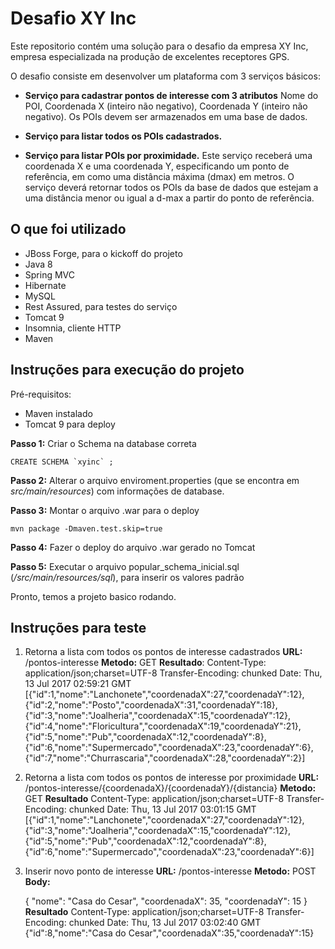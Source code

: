 Desafio XY Inc
=======

Este repositorio contém uma solução para o desafio da empresa XY Inc, empresa especializada na produção de excelentes receptores GPS.

O desafio consiste em desenvolver um plataforma com 3 serviços básicos:

 - **Serviço para cadastrar pontos de interesse com 3 atributos**
Nome do POI, Coordenada X (inteiro não negativo), Coordenada Y (inteiro não negativo). Os POIs devem ser armazenados em uma base de dados.

 - **Serviço para listar todos os POIs cadastrados.**
 
 - **Serviço para listar POIs por proximidade.**
 Este serviço receberá uma coordenada X e uma coordenada Y, especificando um ponto de referência, em como uma distância máxima (dmax) em metros. O serviço deverá retornar todos os POIs da base de dados que estejam a uma distância menor ou igual a d-max a partir do ponto de referência.

## O que foi utilizado ##

 - JBoss Forge, para o kickoff do projeto
 - Java 8
 - Spring MVC
 - Hibernate
 - MySQL
 - Rest Assured, para testes do serviço
 - Tomcat 9
 - Insomnia, cliente HTTP
 - Maven

## Instruções para execução do projeto ##


Pré-requisitos:
 - Maven instalado
 - Tomcat 9 para deploy


 **Passo 1:** Criar o Schema na database correta
 
    CREATE SCHEMA `xyinc` ;


**Passo 2:** Alterar o arquivo enviroment.properties (que se encontra em *src/main/resources*) com informações de database.

**Passo 3:** Montar o arquivo .war para o deploy

    mvn package -Dmaven.test.skip=true

**Passo 4:** Fazer o deploy do arquivo .war gerado no Tomcat

**Passo 5:** Executar o arquivo popular_schema_inicial.sql (*/src/main/resources/sql*), para inserir os valores padrão

Pronto, temos a projeto basico rodando.


## Instruções para teste ##

1) Retorna a lista com todos os pontos de interesse cadastrados
**URL:** /pontos-interesse
**Metodo:** GET
**Resultado**:
Content-Type: application/json;charset=UTF-8
Transfer-Encoding: chunked
Date: Thu, 13 Jul 2017 02:59:21 GMT
[{"id":1,"nome":"Lanchonete","coordenadaX":27,"coordenadaY":12},{"id":2,"nome":"Posto","coordenadaX":31,"coordenadaY":18},{"id":3,"nome":"Joalheria","coordenadaX":15,"coordenadaY":12},{"id":4,"nome":"Floricultura","coordenadaX":19,"coordenadaY":21},{"id":5,"nome":"Pub","coordenadaX":12,"coordenadaY":8},{"id":6,"nome":"Supermercado","coordenadaX":23,"coordenadaY":6},{"id":7,"nome":"Churrascaria","coordenadaX":28,"coordenadaY":2}]

2) Retorna a lista com todos os pontos de interesse por proximidade
**URL:** /pontos-interesse/{coordenadaX}/{coordenadaY}/{distancia}
**Metodo:** GET
 **Resultado**
Content-Type: application/json;charset=UTF-8
Transfer-Encoding: chunked
Date: Thu, 13 Jul 2017 03:01:15 GMT
[{"id":1,"nome":"Lanchonete","coordenadaX":27,"coordenadaY":12},{"id":3,"nome":"Joalheria","coordenadaX":15,"coordenadaY":12},{"id":5,"nome":"Pub","coordenadaX":12,"coordenadaY":8},{"id":6,"nome":"Supermercado","coordenadaX":23,"coordenadaY":6}]

3) Inserir novo ponto de interesse
**URL:** /pontos-interesse
**Metodo:** POST
**Body:**

    {
		"nome": "Casa do Cesar",
		"coordenadaX": 35,
		"coordenadaY": 15
	}
**Resultado**
Content-Type: application/json;charset=UTF-8
Transfer-Encoding: chunked
Date: Thu, 13 Jul 2017 03:02:40 GMT
{"id":8,"nome":"Casa do Cesar","coordenadaX":35,"coordenadaY":15}

